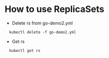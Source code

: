 # How to use ReplicaSets

* Delete rs from go-demo2.yml
```shell
  kubectl delete -f go-demo2.yml
```

* Get rs
```shell
  kubectl get rs 
```
